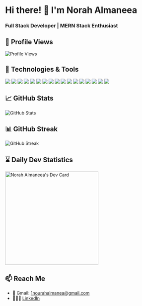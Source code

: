 # Hi there! 👋 I'm Norah Almaneea

### Full Stack Developer | MERN Stack Enthusiast

## 📌 Profile Views

![Profile Views](https://komarev.com/ghpvc/?username=your-github-username&color=blue)


## 🔧 Technologies & Tools

<p>
  <img src="https://img.shields.io/badge/-Git-F05032?style=flat&logo=git&logoColor=white" />
  <img src="https://img.shields.io/badge/-React-61DAFB?style=flat&logo=react&logoColor=white" />
  <img src="https://img.shields.io/badge/-Redux-764ABC?style=flat&logo=redux&logoColor=white" />
  <img src="https://img.shields.io/badge/-Tailwind CSS-38B2AC?style=flat&logo=tailwind-css&logoColor=white" />
  <img src="https://img.shields.io/badge/-MongoDB-47A248?style=flat&logo=mongodb&logoColor=white" />
  <img src="https://img.shields.io/badge/-Firebase-FFCA28?style=flat&logo=firebase&logoColor=white" />
  <img src="https://img.shields.io/badge/-Stripe-008CDD?style=flat&logo=stripe&logoColor=white" />
  <img src="https://img.shields.io/badge/-TypeScript-3178C6?style=flat&logo=typescript&logoColor=white" />
  <img src="https://img.shields.io/badge/-JavaScript-F7DF1E?style=flat&logo=javascript&logoColor=black" />
  <img src="https://img.shields.io/badge/-AWS-232F3E?style=flat&logo=amazon-aws&logoColor=white" />
  <img src="https://img.shields.io/badge/-Swift-FA7343?style=flat&logo=swift&logoColor=white" />
  <img src="https://img.shields.io/badge/-Node.js-339933?style=flat&logo=node.js&logoColor=white" />
  <img src="https://img.shields.io/badge/-Express.js-000000?style=flat&logo=express&logoColor=white" />
  <img src="https://img.shields.io/badge/-Figma-F24E1E?style=flat&logo=figma&logoColor=white" />
  <img src="https://img.shields.io/badge/-Sass-CC6699?style=flat&logo=sass&logoColor=white" />
  <img src="https://img.shields.io/badge/-CSS-1572B6?style=flat&logo=css3&logoColor=white" />
  <img src="https://img.shields.io/badge/-HTML-E34F26?style=flat&logo=html5&logoColor=white" />
</p>

## 📈 GitHub Stats

<p>
  <img src="https://github-readme-stats.vercel.app/api?username=norahmaneea&show_icons=true&count_private=true&hide=issues&theme=light" alt="GitHub Stats" />
</p>


## 📊 GitHub Streak

<p>
  <img src="https://github-readme-streak-stats.herokuapp.com/?user=norahmaneea&theme=light" alt="GitHub Streak" />
</p>

## ⌛️ Daily Dev Statistics

<a href="https://app.daily.dev/norahalmaneea"><img src="https://api.daily.dev/devcards/efd9a5dca8634c8b9e6c9da5b000d6af.png?r=z40" width="300" alt="Norah Almaneea's Dev Card"/></a>


## 📫 Reach Me

- 📨 Gmail: [1nourahalmanea@gmail.com](mailto:1nourahalmanea@gmail.com)
- 👩🏻‍💻 [LinkedIn](your-linkedin-profile)

